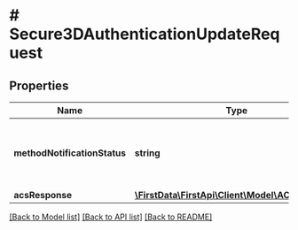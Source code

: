 # # Secure3DAuthenticationUpdateRequest

## Properties

Name | Type | Description | Notes
------------ | ------------- | ------------- | -------------
**methodNotificationStatus** | **string** | Indicates how the merchant received the 3DS method. | [optional] 
**acsResponse** | [**\FirstData\FirstApi\Client\Model\ACSResponse**](ACSResponse.md) |  | [optional] 

[[Back to Model list]](../../README.md#documentation-for-models) [[Back to API list]](../../README.md#documentation-for-api-endpoints) [[Back to README]](../../README.md)


